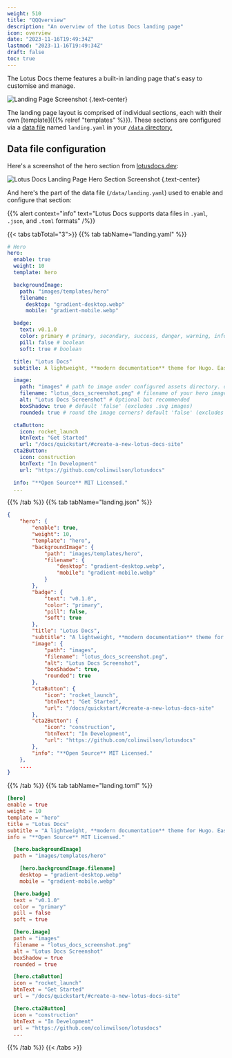 ```yaml
---
weight: 510
title: "QQQverview"
description: "An overview of the Lotus Docs landing page"
icon: overview
date: "2023-11-16T19:49:34Z"
lastmod: "2023-11-16T19:49:34Z"
draft: false
toc: true
---
```


The Lotus Docs theme features a built-in landing page that's easy to customise and manage.

![Landing Page Screenshot](https://res.cloudinary.com/lotuslabs/image/upload/bo_1px_solid_rgb:c4c4c4,c_scale,r_8,w_800/v1700164935/Lotus%20Docs/screenshots/lotusdocs_screenshot_2023-11-16_at_19-59-06_btprao.webp)
{.text-center}

The landing page layout is comprised of individual sections, each with their own [template]({{% relref "templates" %}}). These sections are configured via a [data file](https://gohugo.io/templates/data-templates/#data-files-in-themes) named `landing.yaml` in your [`/data` directory.](https://gohugo.io/templates/data-templates/#the-data-directory)

## Data file configuration

Here's a screenshot of the hero section from [lotusdocs.dev](https://lotusdocs.dev):

![Lotus Docs Landing Page Hero Section Screenshot](https://res.cloudinary.com/lotuslabs/image/upload/bo_1px_solid_rgb:c4c4c4,c_scale,r_8,w_1000/v1700171635/Lotus%20Docs/screenshots/lotusdocs_screenshot_landing_page_hero_section_ddrfvo.webp)
{.text-center}

And here's the part of the data file (`/data/landing.yaml`) used to enable and configure that section:

{{% alert context="info" text="Lotus Docs supports data files in `.yaml`, `.json`, and `.toml` formats" /%}}

{{< tabs tabTotal="3">}}
{{% tab tabName="landing.yaml" %}}

```yaml
# Hero
hero:
  enable: true
  weight: 10
  template: hero

  backgroundImage:
    path: "images/templates/hero"
    filename:
      desktop: "gradient-desktop.webp"
      mobile: "gradient-mobile.webp"

  badge:
    text: v0.1.0
    color: primary # primary, secondary, success, danger, warning, info, light, dark
    pill: false # boolean
    soft: true # boolean

  title: "Lotus Docs"
  subtitle: A lightweight, **modern documentation** theme for Hugo. Easily customised for building **fast**, **secure**, and **SEO-friendly** documentation sites.

  image:
    path: "images" # path to image under configured assets directory. default 'images'
    filename: "lotus_docs_screenshot.png" # filename of your hero image (including file extension)
    alt: "Lotus Docs Screenshot" # Optional but recommended
    boxShadow: true # default 'false' (excludes .svg images)
    rounded: true # round the image corners? default 'false' (excludes .svg images)

  ctaButton:
    icon: rocket_launch
    btnText: "Get Started"
    url: "/docs/quickstart/#create-a-new-lotus-docs-site"
  cta2Button:
    icon: construction
    btnText: "In Development"
    url: "https://github.com/colinwilson/lotusdocs"

  info: "**Open Source** MIT Licensed."
  ...
```

{{% /tab %}}
{{% tab tabName="landing.json" %}}

```json
{
    "hero": {
        "enable": true,
        "weight": 10,
        "template": "hero",
        "backgroundImage": {
            "path": "images/templates/hero",
            "filename": {
                "desktop": "gradient-desktop.webp",
                "mobile": "gradient-mobile.webp"
            }
        },
        "badge": {
            "text": "v0.1.0",
            "color": "primary",
            "pill": false,
            "soft": true
        },
        "title": "Lotus Docs",
        "subtitle": "A lightweight, **modern documentation** theme for Hugo. Easily customised for building **fast**, **secure**, and **SEO-friendly** documentation sites.",
        "image": {
            "path": "images",
            "filename": "lotus_docs_screenshot.png",
            "alt": "Lotus Docs Screenshot",
            "boxShadow": true,
            "rounded": true
        },
        "ctaButton": {
            "icon": "rocket_launch",
            "btnText": "Get Started",
            "url": "/docs/quickstart/#create-a-new-lotus-docs-site"
        },
        "cta2Button": {
            "icon": "construction",
            "btnText": "In Development",
            "url": "https://github.com/colinwilson/lotusdocs"
        },
        "info": "**Open Source** MIT Licensed."
    },
    ....
}
```

{{% /tab %}}
{{% tab tabName="landing.toml" %}}

```toml
[hero]
enable = true
weight = 10
template = "hero"
title = "Lotus Docs"
subtitle = "A lightweight, **modern documentation** theme for Hugo. Easily customised for building **fast**, **secure**, and **SEO-friendly** documentation sites."
info = "**Open Source** MIT Licensed."

  [hero.backgroundImage]
  path = "images/templates/hero"

    [hero.backgroundImage.filename]
    desktop = "gradient-desktop.webp"
    mobile = "gradient-mobile.webp"

  [hero.badge]
  text = "v0.1.0"
  color = "primary"
  pill = false
  soft = true

  [hero.image]
  path = "images"
  filename = "lotus_docs_screenshot.png"
  alt = "Lotus Docs Screenshot"
  boxShadow = true
  rounded = true

  [hero.ctaButton]
  icon = "rocket_launch"
  btnText = "Get Started"
  url = "/docs/quickstart/#create-a-new-lotus-docs-site"

  [hero.cta2Button]
  icon = "construction"
  btnText = "In Development"
  url = "https://github.com/colinwilson/lotusdocs"
  ...
```

{{% /tab %}}
{{< /tabs >}}